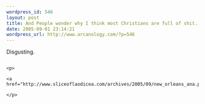 ```yaml
--- 
wordpress_id: 546
layout: post
title: And People wonder why I think most Christians are full of shit...
date: 2005-09-01 23:14:21
wordpress_url: http://www.arcanology.com/?p=546
---
```

Disgusting.
                                                                                                                                                                                                                                                                                                                                                                                                                                                                                                                                                                                                                                                                                                                                                                        
                                                                                                                                                                                                                                                                                                                                                                                                                                                                                                                                                                                                                                                                                                                                                                        <p>
                                                                                                                                                                                                                                                                                                                                                                                                                                                                                                                                                                                                                                                                                                                                                                          <a href="http://www.sliceoflaodicea.com/archives/2005/09/new_orleans_ana.php">http://www.sliceoflaodicea.com/archives/2005/09/new_orleans_ana.php</a>
                                                                                                                                                                                                                                                                                                                                                                                                                                                                                                                                                                                                                                                                                                                                                                        </p>